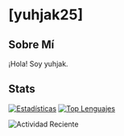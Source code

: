 # [yuhjak25]

## Sobre Mí
¡Hola! Soy yuhjak.

## Stats

[![Estadísticas](https://github-readme-stats.vercel.app/api?username=yuhjak25&show_icons=true&theme=react-dark)](https://github.com/yuhjak25)
[![Top Lenguajes](https://github-readme-stats.vercel.app/api/top-langs/?username=yuhjak25&layout=compact)](https://github.com/yuhjak25)

![Actividad Reciente](https://activity-graph.herokuapp.com/graph?username=yuhjak25&theme=github)
